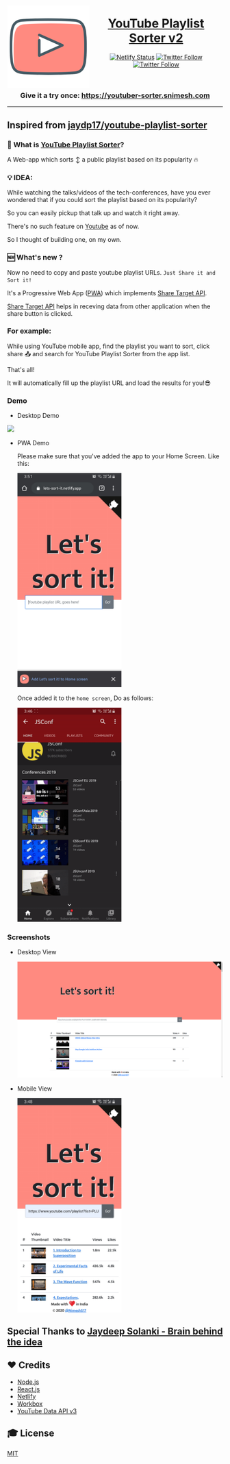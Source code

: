 <p align="center">
<img src='./src/assets/logo192.png' align='left'/>
<h1 align="center"> <a href="https://youtuber-sorter.snimesh.com" target="_blank"> YouTube Playlist Sorter v2 </a> </h1>
<span align='center'>

[![Netlify Status](https://api.netlify.com/api/v1/badges/c9085e11-3964-426a-b045-fba9337ee36b/deploy-status)](https://app.netlify.com/sites/nifty-tesla-bcd396/deploys)
[![Twitter Follow](https://img.shields.io/twitter/follow/jaydp17.svg?style=social)](https://twitter.com/jaydp17)
[![Twitter Follow](https://img.shields.io/twitter/follow/NimeshS17.svg?style=social)](https://twitter.com/NimeshS17)

</span>
</p>
<br/>
<h3 align='center'>Give it a try once: <a href="https://youtuber-sorter.snimesh.com" target="_blank">https://youtuber-sorter.snimesh.com</a> </h3> 
<hr>

## Inspired from [jaydp17/youtube-playlist-sorter](https://github.com/jaydp17/youtube-playlist-sorter)

### 🤔 What is [YouTube Playlist Sorter](https://youtuber-sorter.snimesh.com)?

A Web-app which sorts ↕️ a public playlist based on its popularity 🔥

### 💡 IDEA:

While watching the talks/videos of the tech-conferences, have you ever wondered that if you could sort the playlist based on its popularity?

So you can easily pickup that talk up and watch it right away.

There's no such feature on [Youtube](https://youtube.com/) as of now.

So I thought of building one, on my own.

### 🆕 What's new ?

Now no need to copy and paste youtube playlist URLs. `Just Share it and Sort it!`

It's a Progressive Web App ([PWA](https://web.dev/progressive-web-apps/)) which implements [Share Target API](https://web.dev/web-share-target/).

[Share Target API](https://web.dev/web-share-target/) helps in receving data from other application when the share button is clicked.

### For example:

While using YouTube mobile app, find the playlist you want to sort, click share 📤 and search for YouTube Playlist Sorter from the app list.

That's all!

It will automatically fill up the playlist URL and load the results for you!😎

### Demo

- Desktop Demo

<a href="https://youtuber-sorter.snimesh.com"><img src="./src/assets/demo.gif"></a>

- PWA Demo

  Please make sure that you've added the app to your Home Screen.
  Like this:

  <a href="https://youtuber-sorter.snimesh.com"><img src="./src/assets/a2hs.jpg" height=500></a>

  Once added it to the `home screen`, Do as follows:

  <a href="https://youtuber-sorter.snimesh.com"><img src="./src/assets/PWAdemo.gif" height=500></a>

### Screenshots

- Desktop View

  <a href="https://youtuber-sorter.snimesh.com"><img src="./src/assets/1.png"></a>

- Mobile View

  <a href="https://youtuber-sorter.snimesh.com"><img src="./src/assets/3.jpg" height=500></a>

## Special Thanks to [Jaydeep Solanki - Brain behind the idea](https://jaydp.com)

## ❤️ Credits

- [Node.js](https://nodejs.org/)
- [React.js](https://reactjs.org/)
- [Netlify](https://www.netlify.com/)
- [Workbox](https://developers.google.com/web/tools/workbox)
- [YouTube Data API v3](https://developers.google.com/youtube/v3)

## 🎓 License

[MIT](LICENSE)
